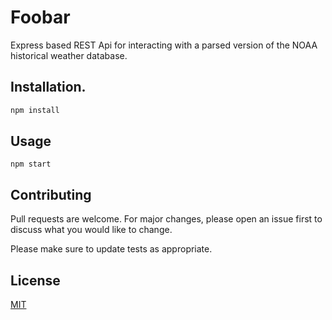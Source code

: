 # Foobar

Express based REST Api for interacting with a parsed version of the NOAA historical weather database.

## Installation.

```bash
npm install
```

## Usage

```
npm start
```

## Contributing
Pull requests are welcome. For major changes, please open an issue first to discuss what you would like to change.

Please make sure to update tests as appropriate.

## License
[MIT](https://choosealicense.com/licenses/mit/)